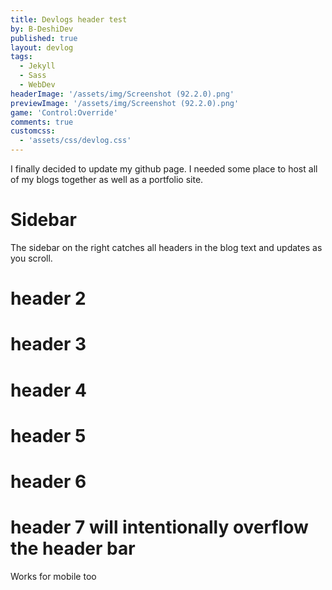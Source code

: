 ```yaml
---
title: Devlogs header test
by: B-DeshiDev
published: true
layout: devlog
tags:
  - Jekyll
  - Sass
  - WebDev
headerImage: '/assets/img/Screenshot (92.2.0).png'
previewImage: '/assets/img/Screenshot (92.2.0).png'
game: 'Control:Override'
comments: true
customcss:
  - 'assets/css/devlog.css'
---
```

I finally decided to update my github page. I needed some place to host all of my blogs together as well as a portfolio site. 
# Sidebar
The sidebar on the right catches all headers in the blog text and updates as you scroll.
# header 2
# header 3
# header 4
# header 5
# header 6
# header 7 will intentionally overflow the header bar
Works for mobile too